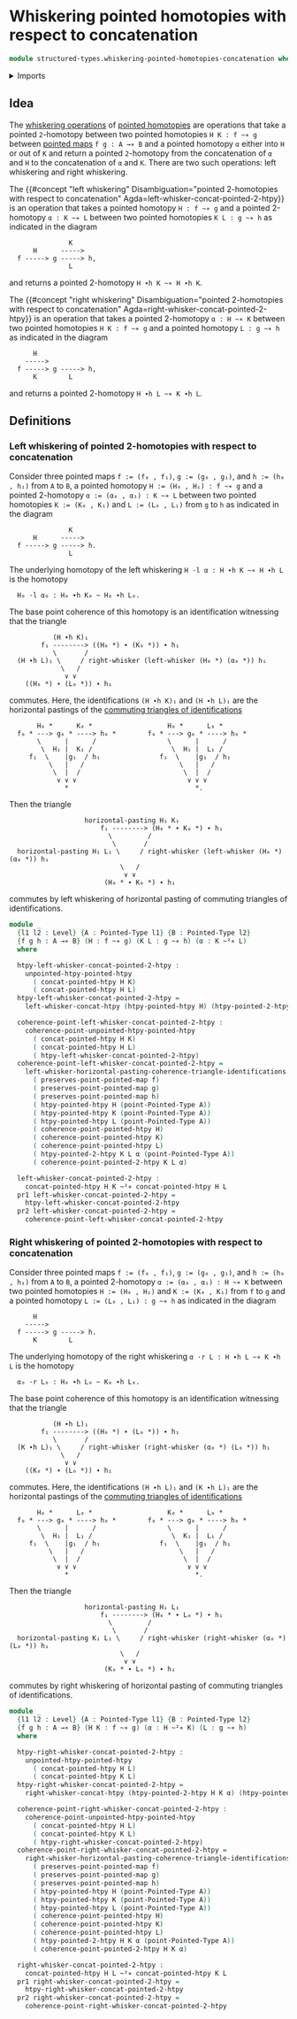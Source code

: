 # Whiskering pointed homotopies with respect to concatenation

```agda
module structured-types.whiskering-pointed-homotopies-concatenation where
```

<details><summary>Imports</summary>

```agda
open import foundation.action-on-identifications-functions
open import foundation.commuting-triangles-of-identifications
open import foundation.dependent-pair-types
open import foundation.identity-types
open import foundation.path-algebra
open import foundation.universe-levels
open import foundation.whiskering-homotopies-concatenation
open import foundation.whiskering-identifications-concatenation

open import structured-types.pointed-homotopies
open import structured-types.pointed-maps
open import structured-types.pointed-types
```

</details>

## Idea

The [whiskering operations](foundation.whiskering-operations.md) of
[pointed homotopies](structured-types.pointed-homotopies.md) are operations that
take a pointed `2`-homotopy between two pointed homotopies `H K : f ~∗ g`
between [pointed maps](structured-types.pointed-maps.md) `f g : A →∗ B` and a
pointed homotopy `α` either into `H` or out of `K` and return a pointed
`2`-homotopy from the concatenation of `α` and `H` to the concatenation of `α`
and `K`. There are two such operations: left whiskering and right whiskering.

The
{{#concept "left whiskering" Disambiguation="pointed 2-homotopies with respect to concatenation" Agda=left-whisker-concat-pointed-2-htpy}}
is an operation that takes a pointed homotopy `H : f ~∗ g` and a pointed
2-homotopy `α : K ~∗ L` between two pointed homotopies `K L : g ~∗ h` as
indicated in the diagram

```text
               K
      H      ----->
  f -----> g -----> h,
               L
```

and returns a pointed 2-homotopy `H ∙h K ~∗ H ∙h K`.

The
{{#concept "right whiskering" Disambiguation="pointed 2-homotopies with respect to concatenation" Agda=right-whisker-concat-pointed-2-htpy}}
is an operation that takes a pointed 2-homotopy `α : H ~∗ K` between two pointed
homotopies `H K : f ~∗ g` and a pointed homotopy `L : g ~∗ h` as indicated in
the diagram

```text
      H
    ----->
  f -----> g -----> h,
      K        L
```

and returns a pointed 2-homotopy `H ∙h L ~∗ K ∙h L`.

## Definitions

### Left whiskering of pointed 2-homotopies with respect to concatenation

Consider three pointed maps `f := (f₀ , f₁)`, `g := (g₀ , g₁)`, and
`h := (h₀ , h₁)` from `A` to `B`, a pointed homotopy `H := (H₀ , H₁) : f ~∗ g`
and a pointed 2-homotopy `α := (α₀ , α₁) : K ~∗ L` between two pointed
homotopies `K := (K₀ , K₁)` and `L := (L₀ , L₁)` from `g` to `h` as indicated in
the diagram

```text
               K
      H      ----->
  f -----> g -----> h.
               L
```

The underlying homotopy of the left whiskering `H ·l α : H ∙h K ~∗ H ∙h L` is
the homotopy

```text
  H₀ ·l α₀ : H₀ ∙h K₀ ~ H₀ ∙h L₀.
```

The base point coherence of this homotopy is an identification witnessing that
the triangle

```text
           (H ∙h K)₁
        f₁ --------> ((H₀ *) ∙ (K₀ *)) ∙ h₁
           \       /
  (H ∙h L)₁ \     / right-whisker (left-whisker (H₀ *) (α₀ *)) h₁
             \   /
              ∨ ∨
    ((H₀ *) ∙ (L₀ *)) ∙ h₁
```

commutes. Here, the identifications `(H ∙h K)₁` and `(H ∙h L)₁` are the
horizontal pastings of the
[commuting triangles of identifications](foundation.commuting-triangles-of-identifications.md)

```text
       H₀ *      K₀ *                   H₀ *      L₀ *
  f₀ * ---> g₀ * ----> h₀ *        f₀ * ---> g₀ * ----> h₀ *
       \      |      /                  \      |      /
        \  H₁ |  K₁ /                    \  H₁ |  L₁ /
     f₁  \    |g₁  / h₁               f₁  \    |g₁  / h₁
          \   |   /                        \   |   /
           \  |  /                          \  |  /
            ∨ ∨ ∨                            ∨ ∨ ∨
              *                                *.
```

Then the triangle

```text
                   horizontal-pasting H₁ K₁
                       f₁ --------> (H₀ * ∙ K₀ *) ∙ h₁
                         \         /
                          \       /
  horizontal-pasting H₁ L₁ \     / right-whisker (left-whisker (H₀ *) (α₀ *)) h₁
                            \   /
                             ∨ ∨
                        (H₀ * ∙ K₀ *) ∙ h₁
```

commutes by left whiskering of horizontal pasting of commuting triangles of
identifications.

```agda
module _
  {l1 l2 : Level} {A : Pointed-Type l1} {B : Pointed-Type l2}
  {f g h : A →∗ B} (H : f ~∗ g) (K L : g ~∗ h) (α : K ~²∗ L)
  where

  htpy-left-whisker-concat-pointed-2-htpy :
    unpointed-htpy-pointed-htpy
      ( concat-pointed-htpy H K)
      ( concat-pointed-htpy H L)
  htpy-left-whisker-concat-pointed-2-htpy =
    left-whisker-concat-htpy (htpy-pointed-htpy H) (htpy-pointed-2-htpy K L α)

  coherence-point-left-whisker-concat-pointed-2-htpy :
    coherence-point-unpointed-htpy-pointed-htpy
      ( concat-pointed-htpy H K)
      ( concat-pointed-htpy H L)
      ( htpy-left-whisker-concat-pointed-2-htpy)
  coherence-point-left-whisker-concat-pointed-2-htpy =
    left-whisker-horizontal-pasting-coherence-triangle-identifications
      ( preserves-point-pointed-map f)
      ( preserves-point-pointed-map g)
      ( preserves-point-pointed-map h)
      ( htpy-pointed-htpy H (point-Pointed-Type A))
      ( htpy-pointed-htpy K (point-Pointed-Type A))
      ( htpy-pointed-htpy L (point-Pointed-Type A))
      ( coherence-point-pointed-htpy H)
      ( coherence-point-pointed-htpy K)
      ( coherence-point-pointed-htpy L)
      ( htpy-pointed-2-htpy K L α (point-Pointed-Type A))
      ( coherence-point-pointed-2-htpy K L α)

  left-whisker-concat-pointed-2-htpy :
    concat-pointed-htpy H K ~²∗ concat-pointed-htpy H L
  pr1 left-whisker-concat-pointed-2-htpy =
    htpy-left-whisker-concat-pointed-2-htpy
  pr2 left-whisker-concat-pointed-2-htpy =
    coherence-point-left-whisker-concat-pointed-2-htpy
```

### Right whiskering of pointed 2-homotopies with respect to concatenation

Consider three pointed maps `f := (f₀ , f₁)`, `g := (g₀ , g₁)`, and
`h := (h₀ , h₁)` from `A` to `B`, a pointed 2-homotopy `α := (α₀ , α₁) : H ~∗ K`
between two pointed homotopies `H := (H₀ , H₁)` and `K := (K₀ , K₁)` from `f` to
`g` and a pointed homotopy `L := (L₀ , L₁) : g ~∗ h` as indicated in the diagram

```text
      H
    ----->
  f -----> g -----> h.
      K        L
```

The underlying homotopy of the right whiskering `α ·r L : H ∙h L ~∗ K ∙h L` is
the homotopy

```text
  α₀ ·r L₀ : H₀ ∙h L₀ ~ K₀ ∙h L₀.
```

The base point coherence of this homotopy is an identification witnessing that
the triangle

```text
           (H ∙h L)₁
        f₁ --------> ((H₀ *) ∙ (L₀ *)) ∙ h₁
           \       /
  (K ∙h L)₁ \     / right-whisker (right-whisker (α₀ *) (L₀ *)) h₁
             \   /
              ∨ ∨
    ((K₀ *) ∙ (L₀ *)) ∙ h₁
```

commutes. Here, the identifications `(H ∙h L)₁` and `(K ∙h L)₁` are the
horizontal pastings of the
[commuting triangles of identifications](foundation.commuting-triangles-of-identifications.md)

```text
       H₀ *      L₀ *                   K₀ *      L₀ *
  f₀ * ---> g₀ * ----> h₀ *        f₀ * ---> g₀ * ----> h₀ *
       \      |      /                  \      |      /
        \  H₁ |  L₁ /                    \  K₁ |  L₁ /
     f₁  \    |g₁  / h₁               f₁  \    |g₁  / h₁
          \   |   /                        \   |   /
           \  |  /                          \  |  /
            ∨ ∨ ∨                            ∨ ∨ ∨
              *                                *.
```

Then the triangle

```text
                   horizontal-pasting H₁ L₁
                       f₁ --------> (H₀ * ∙ L₀ *) ∙ h₁
                         \         /
                          \       /
  horizontal-pasting K₁ L₁ \     / right-whisker (right-whisker (α₀ *) (L₀ *)) h₁
                            \   /
                             ∨ ∨
                        (K₀ * ∙ L₀ *) ∙ h₁
```

commutes by right whiskering of horizontal pasting of commuting triangles of
identifications.

```agda
module _
  {l1 l2 : Level} {A : Pointed-Type l1} {B : Pointed-Type l2}
  {f g h : A →∗ B} (H K : f ~∗ g) (α : H ~²∗ K) (L : g ~∗ h)
  where

  htpy-right-whisker-concat-pointed-2-htpy :
    unpointed-htpy-pointed-htpy
      ( concat-pointed-htpy H L)
      ( concat-pointed-htpy K L)
  htpy-right-whisker-concat-pointed-2-htpy =
    right-whisker-concat-htpy (htpy-pointed-2-htpy H K α) (htpy-pointed-htpy L)

  coherence-point-right-whisker-concat-pointed-2-htpy :
    coherence-point-unpointed-htpy-pointed-htpy
      ( concat-pointed-htpy H L)
      ( concat-pointed-htpy K L)
      ( htpy-right-whisker-concat-pointed-2-htpy)
  coherence-point-right-whisker-concat-pointed-2-htpy =
    right-whisker-horizontal-pasting-coherence-triangle-identifications
      ( preserves-point-pointed-map f)
      ( preserves-point-pointed-map g)
      ( preserves-point-pointed-map h)
      ( htpy-pointed-htpy H (point-Pointed-Type A))
      ( htpy-pointed-htpy K (point-Pointed-Type A))
      ( htpy-pointed-htpy L (point-Pointed-Type A))
      ( coherence-point-pointed-htpy H)
      ( coherence-point-pointed-htpy K)
      ( coherence-point-pointed-htpy L)
      ( htpy-pointed-2-htpy H K α (point-Pointed-Type A))
      ( coherence-point-pointed-2-htpy H K α)

  right-whisker-concat-pointed-2-htpy :
    concat-pointed-htpy H L ~²∗ concat-pointed-htpy K L
  pr1 right-whisker-concat-pointed-2-htpy =
    htpy-right-whisker-concat-pointed-2-htpy
  pr2 right-whisker-concat-pointed-2-htpy =
    coherence-point-right-whisker-concat-pointed-2-htpy
```
